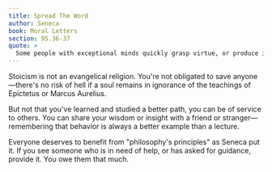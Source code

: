 ```yaml
---
title: Spread The Word
author: Seneca
book: Moral Letters
section: 95.36-37
quote: >
  Some people with exceptional minds quickly grasp virtue, or produce it within themselves. But other dim and lazy types, hindered by bad habits must have their rusty souls constantly scrubbed down...The weaker sorts will be helped and lifted from their bad opinions if we put them in the care of philosophy's principles.
---
```


Stoicism is not an evangelical religion. You're not obligated to save anyone—there's no risk of hell if a soul remains in ignorance of the teachings of Epictetus or Marcus Aurelius.

But not that you've learned and studied a better path, you can be of service to others. You can share your wisdom or insight with a friend or stranger—remembering that behavior is always a better example than a lecture.

Everyone deserves to benefit from "philosophy's principles" as Seneca put it. If you see someone who is in need of help, or has asked for guidance, provide it. You owe them that much.
